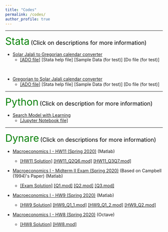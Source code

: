 ```yaml
---
title: "Codes"
permalink: /codes/
author_profile: true
---
```


---
<font size="6" color="green">Stata</font>
<font size="4" color="black">(Click on descriptions for more information)</font>


- [Solar Jalali to Gregorian calendar converter](https://peymanshahidi.github.io/codes/jal2greg)
  - [[ADO file]](https://www.dropbox.com/s/ct3wpxx4357qrk4/jal2greg.ado?dl=0)
    [Stata help file]
    [Sample Data (for test)]
    [Do file (for test)]

<br/>

- [Gregorian to Solar Jalali calendar converter](https://peymanshahidi.github.io/codes/greg2jal)
  - [[ADO file]](https://www.dropbox.com/s/1bjixzxoi3lo5ns/greg2jal.ado?dl=0)
    [Stata help file]
    [Sample Data (for test)]
    [Do file (for test)]

---
<font size="6" color="green">Python</font>
<font size="4" color="black">(Click on description for more information)</font>

- [Search Model with Learning](https://peymanshahidi.github.io/codes/searchwithlearning)
  - [[Jupyter Notebook file]](https://www.dropbox.com/s/lkkalblyygw2uus/Search_With_Learning.html?dl=0)

---
<font size="6" color="green">Dynare</font>
<font size="4" color="black">(Click on descriptions for more information)</font>

- [Macroeconomics I - HW11 (Spring 2020)](https://peymanshahidi.github.io/codes/dynare/macro_i_hw11) (Matlab)
  - [[HW11 Solution]](https://www.dropbox.com/s/i7k0zktywr1kmqf/pset11-solutions.pdf?dl=0)
    [[HW11_Q2Q6.mod]](https://www.dropbox.com/s/zkqm80bntmcrtx6/Q2Q6PS11.mod?dl=0)
    [[HW11_Q3Q7.mod]](https://www.dropbox.com/s/1hug1mxmaxct8a7/Q3Q7PS11.mod?dl=0)
    
- [Macroeconomics I - Midterm II Exam (Spring 2020)](https://peymanshahidi.github.io/codes/macro_i_midterm2) (Based on Campbell (1994)'s Paper) (Matlab)
  - [[Exam Solution]](https://www.dropbox.com/s/ynfc43gmueg188z/Macro%20I%20-%20Midterm%20II%20-%20Dynare%20Solution.pdf?dl=0)
    [[Q1.mod]](https://www.dropbox.com/s/h77lf0y7r8377a7/Q1Mid2.mod?dl=0)
    [[Q2.mod]](https://www.dropbox.com/s/0o1ljfmhc43bubx/Q2Mid2.mod?dl=0)
    [[Q3.mod]](https://www.dropbox.com/s/nw9moc4yy2we2ys/Q3Mid2.mod?dl=0)

- [Macroeconomics I - HW9 (Spring 2020)](https://peymanshahidi.github.io/codes/dynare/macro_i_hw9) (Matlab)
  - [[HW9 Solution]](https://www.dropbox.com/s/zajyamvau4wrps2/pset9-solutions.pdf?dl=0)
    [[HW9_Q1_1.mod]](https://www.dropbox.com/s/q1m2ccyu4lagtfk/Q1_1.mod?dl=0)
    [[HW9_Q1_2.mod]](https://www.dropbox.com/s/rpi0rdiaqhd61i6/Q1_2.mod?dl=0)
    [[HW9_Q2.mod]](https://www.dropbox.com/s/wdkcjvoy3d810gy/Q2.mod?dl=0)

- [Macroeconomics I - HW8 (Spring 2020)](https://peymanshahidi.github.io/codes/dynare/macro_i_hw8) (Octave)
  - [[HW8 Solution]](https://www.dropbox.com/s/4qulf1ihx90qv4a/pset8-solution.pdf?dl=0)
    [[HW8.mod]](https://www.dropbox.com/s/46e3vsyl9w08sxz/PS8.mod?dl=0)
